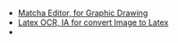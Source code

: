 - [Matcha Editor, for Graphic Drawing](https://www.mathcha.io/editor)
- [Latex OCR, IA for convert Image to Latex](https://simpletex.cn/ai/latex_ocr)
- 